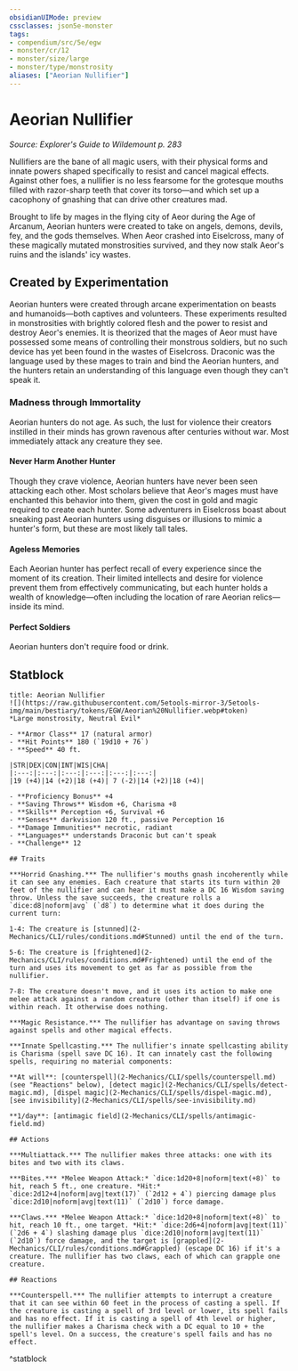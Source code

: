 ```yaml
---
obsidianUIMode: preview
cssclasses: json5e-monster
tags:
- compendium/src/5e/egw
- monster/cr/12
- monster/size/large
- monster/type/monstrosity
aliases: ["Aeorian Nullifier"]
---
```

# Aeorian Nullifier
*Source: Explorer's Guide to Wildemount p. 283*  

Nullifiers are the bane of all magic users, with their physical forms and innate powers shaped specifically to resist and cancel magical effects. Against other foes, a nullifier is no less fearsome for the grotesque mouths filled with razor-sharp teeth that cover its torso—and which set up a cacophony of gnashing that can drive other creatures mad.

Brought to life by mages in the flying city of Aeor during the Age of Arcanum, Aeorian hunters were created to take on angels, demons, devils, fey, and the gods themselves. When Aeor crashed into Eiselcross, many of these magically mutated monstrosities survived, and they now stalk Aeor's ruins and the islands' icy wastes.

## Created by Experimentation

Aeorian hunters were created through arcane experimentation on beasts and humanoids—both captives and volunteers. These experiments resulted in monstrosities with brightly colored flesh and the power to resist and destroy Aeor's enemies. It is theorized that the mages of Aeor must have possessed some means of controlling their monstrous soldiers, but no such device has yet been found in the wastes of Eiselcross. Draconic was the language used by these mages to train and bind the Aeorian hunters, and the hunters retain an understanding of this language even though they can't speak it.

### Madness through Immortality

Aeorian hunters do not age. As such, the lust for violence their creators instilled in their minds has grown ravenous after centuries without war. Most immediately attack any creature they see.

#### Never Harm Another Hunter

Though they crave violence, Aeorian hunters have never been seen attacking each other. Most scholars believe that Aeor's mages must have enchanted this behavior into them, given the cost in gold and magic required to create each hunter. Some adventurers in Eiselcross boast about sneaking past Aeorian hunters using disguises or illusions to mimic a hunter's form, but these are most likely tall tales.

#### Ageless Memories

Each Aeorian hunter has perfect recall of every experience since the moment of its creation. Their limited intellects and desire for violence prevent them from effectively communicating, but each hunter holds a wealth of knowledge—often including the location of rare Aeorian relics—inside its mind.

#### Perfect Soldiers

Aeorian hunters don't require food or drink.

## Statblock

```ad-statblock
title: Aeorian Nullifier
![](https://raw.githubusercontent.com/5etools-mirror-3/5etools-img/main/bestiary/tokens/EGW/Aeorian%20Nullifier.webp#token)
*Large monstrosity, Neutral Evil*

- **Armor Class** 17 (natural armor)
- **Hit Points** 180 (`19d10 + 76`)
- **Speed** 40 ft.

|STR|DEX|CON|INT|WIS|CHA|
|:---:|:---:|:---:|:---:|:---:|:---:|
|19 (+4)|14 (+2)|18 (+4)| 7 (-2)|14 (+2)|18 (+4)|

- **Proficiency Bonus** +4
- **Saving Throws** Wisdom +6, Charisma +8
- **Skills** Perception +6, Survival +6
- **Senses** darkvision 120 ft., passive Perception 16
- **Damage Immunities** necrotic, radiant
- **Languages** understands Draconic but can't speak
- **Challenge** 12

## Traits

***Horrid Gnashing.*** The nullifier's mouths gnash incoherently while it can see any enemies. Each creature that starts its turn within 20 feet of the nullifier and can hear it must make a DC 16 Wisdom saving throw. Unless the save succeeds, the creature rolls a `dice:d8|noform|avg` (`d8`) to determine what it does during the current turn:

1-4: The creature is [stunned](2-Mechanics/CLI/rules/conditions.md#Stunned) until the end of the turn.

5-6: The creature is [frightened](2-Mechanics/CLI/rules/conditions.md#Frightened) until the end of the turn and uses its movement to get as far as possible from the nullifier.

7-8: The creature doesn't move, and it uses its action to make one melee attack against a random creature (other than itself) if one is within reach. It otherwise does nothing.

***Magic Resistance.*** The nullifier has advantage on saving throws against spells and other magical effects.

***Innate Spellcasting.*** The nullifier's innate spellcasting ability is Charisma (spell save DC 16). It can innately cast the following spells, requiring no material components:

**At will**: [counterspell](2-Mechanics/CLI/spells/counterspell.md) (see "Reactions" below), [detect magic](2-Mechanics/CLI/spells/detect-magic.md), [dispel magic](2-Mechanics/CLI/spells/dispel-magic.md), [see invisibility](2-Mechanics/CLI/spells/see-invisibility.md)

**1/day**: [antimagic field](2-Mechanics/CLI/spells/antimagic-field.md)

## Actions

***Multiattack.*** The nullifier makes three attacks: one with its bites and two with its claws.

***Bites.*** *Melee Weapon Attack:* `dice:1d20+8|noform|text(+8)` to hit, reach 5 ft., one creature. *Hit:* `dice:2d12+4|noform|avg|text(17)` (`2d12 + 4`) piercing damage plus `dice:2d10|noform|avg|text(11)` (`2d10`) force damage.

***Claws.*** *Melee Weapon Attack:* `dice:1d20+8|noform|text(+8)` to hit, reach 10 ft., one target. *Hit:* `dice:2d6+4|noform|avg|text(11)` (`2d6 + 4`) slashing damage plus `dice:2d10|noform|avg|text(11)` (`2d10`) force damage, and the target is [grappled](2-Mechanics/CLI/rules/conditions.md#Grappled) (escape DC 16) if it's a creature. The nullifier has two claws, each of which can grapple one creature.

## Reactions

***Counterspell.*** The nullifier attempts to interrupt a creature that it can see within 60 feet in the process of casting a spell. If the creature is casting a spell of 3rd level or lower, its spell fails and has no effect. If it is casting a spell of 4th level or higher, the nullifier makes a Charisma check with a DC equal to 10 + the spell's level. On a success, the creature's spell fails and has no effect.
```
^statblock
